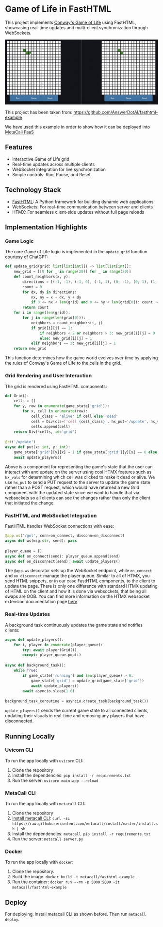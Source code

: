 # Game of Life in FastHTML

This project implements [Conway's Game of Life](https://en.wikipedia.org/wiki/Conway%27s_Game_of_Life) using FastHTML, showcasing real-time updates and multi-client synchronization through WebSockets.

![Game of Life Animation](gol.gif)

This project has been taken from: https://github.com/AnswerDotAI/fasthtml-example

We have used this example in order to show how it can be deployed into [MetaCall FaaS](https://metacall.io)

## Features

- Interactive Game of Life grid
- Real-time updates across multiple clients
- WebSocket integration for live synchronization
- Simple controls: Run, Pause, and Reset

## Technology Stack

- [FastHTML](https://github.com/AnswerDotAI/fasthtml): A Python framework for building dynamic web applications
- WebSockets: For real-time communication between server and clients
- HTMX: For seamless client-side updates without full page reloads

## Implementation Highlights

### Game Logic

The core Game of Life logic is implemented in the `update_grid` function courtesy of ChatGPT:

```python
def update_grid(grid: list[list[int]]) -> list[list[int]]:
    new_grid = [[0 for _ in range(20)] for _ in range(20)]
    def count_neighbors(x, y):
        directions = [(-1, -1), (-1, 0), (-1, 1), (0, -1), (0, 1), (1, -1), (1, 0), (1, 1)]
        count = 0
        for dx, dy in directions:
            nx, ny = x + dx, y + dy
            if 0 <= nx < len(grid) and 0 <= ny < len(grid[0]): count += grid[nx][ny]
        return count
    for i in range(len(grid)):
        for j in range(len(grid[0])):
            neighbors = count_neighbors(i, j)
            if grid[i][j] == 1:
                if neighbors < 2 or neighbors > 3: new_grid[i][j] = 0
                else: new_grid[i][j] = 1
            elif neighbors == 3: new_grid[i][j] = 1
    return new_grid
```

This function determines how the game world evolves over time by applying the rules of Conway's Game of Life to the cells in the grid.

### Grid Rendering and User Interaction

The grid is rendered using FastHTML components:

```python
def Grid():
    cells = []
    for y, row in enumerate(game_state['grid']):
        for x, cell in enumerate(row):
            cell_class = 'alive' if cell else 'dead'
            cell = Div(cls=f'cell {cell_class}', hx_put='/update', hx_vals={'x': x, 'y': y}, hx_swap='none', hx_target='#gol', hx_trigger='click')
            cells.append(cell)
    return Div(*cells, id='grid')

@rt('/update')
async def put(x: int, y: int):
    game_state['grid'][y][x] = 1 if game_state['grid'][y][x] == 0 else 0
    await update_players()
```

Above is a component for representing the game's state that the user can interact with and update on the server using cool HTMX features such as `hx_vals` for determining which cell was clicked to make it dead or alive. We use `hx_put` to send a PUT request to the server to update the game state rather than a POST request, which would have returned a new Grid component with the updated state since we want to handle that via websockets so all clients can see the changes rather than only the client that initiated the change.

### FastHTML and WebSocket Integration

FastHTML handles WebSocket connections with ease:

```python
@app.ws('/gol', conn=on_connect, disconn=on_disconnect)
async def ws(msg:str, send): pass

player_queue = []
async def on_connect(send): player_queue.append(send)
async def on_disconnect(send): await update_players()
```

The `@app.ws` decorator sets up the WebSocket endpoint, while `on_connect` and `on_disconnect` manage the player queue. Similar to all of HTMX, you send HTML snippets, or in our case FastHTML components, to the client to update the page. There is only one difference with standard HTMX updating of HTML on the client and how it is done via websockets, that being all swaps are OOB. You can find more information on the HTMX websocket extension documentation page [here](https://github.com/bigskysoftware/htmx-extensions/blob/main/src/ws/README.md).

### Real-time Updates

A background task continuously updates the game state and notifies clients:

```python
async def update_players():
    for i, player in enumerate(player_queue):
        try: await player(Grid())
        except: player_queue.pop(i)

async def background_task():
    while True:
        if game_state['running'] and len(player_queue) > 0:
            game_state['grid'] = update_grid(game_state['grid'])
            await update_players()
        await asyncio.sleep(1.0)

background_task_coroutine = asyncio.create_task(background_task())
```

`update_players()` sends the current game state to all connected clients, updating their visuals in real-time and removing any players that have disconnected.

## Running Locally

### Uvicorn CLI

To run the app locally with `uvicorn` CLI:

1. Clone the repository
2. Install the dependencies: `pip install -r requirements.txt`
3. Run the server: `uvicorn main:app --reload`

### MetaCall CLI

To run the app locally with `metacall` CLI:

1. Clone the repository
2. [Install metacall CLI](https://github.com/metacall/install): `curl -sL https://raw.githubusercontent.com/metacall/install/master/install.sh | sh`
3. Install the dependencies: `metacall pip install -r requirements.txt`
4. Run the server: `metacall server.py`

### Docker

To run the app locally with `docker`:

1. Clone the repository.
2. Build the image: `docker build -t metacall/fasthtml-example .`
3. Run the container: `docker run --rm -p 5000:5000 -it metacall/fasthtml-example`

## Deploy

For deploying, install metacall CLI as shown before. Then run `metacall deploy`.
